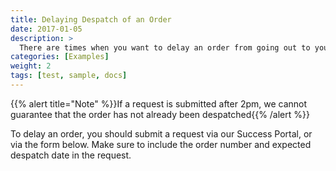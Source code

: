 ```yaml
---
title: Delaying Despatch of an Order
date: 2017-01-05
description: >
  There are times when you want to delay an order from going out to your customers. Find out how to achieve that.
categories: [Examples]
weight: 2
tags: [test, sample, docs]
---
```


{{% alert title="Note" %}}If a request is submitted after 2pm, we cannot guarantee that the order has not already been despatched{{% /alert %}}

To delay an order, you should submit a request via our Success Portal, or via the form below. Make sure to include the order number and expected despatch date in the request.

<div id="formkeep-embed" data-formkeep-url="https://formkeep.com/p/42ed08364d58234212d116c0f747a0b1?embedded=1"></div>

<script type="text/javascript" src="https://pym.nprapps.org/pym.v1.min.js"></script>
<script type="text/javascript" src="https://formkeep-production-herokuapp-com.global.ssl.fastly.net/formkeep-embed.js"></script>

<!-- Get notified when the form is submitted, add your own code below: -->
<script>
const formkeepEmbed = document.querySelector('#formkeep-embed')

formkeepEmbed.addEventListener('formkeep-embed:submitting', _event => {
  console.log('Submitting form...')
})

formkeepEmbed.addEventListener('formkeep-embed:submitted', _event => {
  console.log('Submitted form...')
})
</script>
